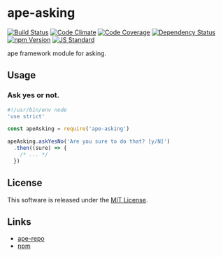 ape-asking
==========

<!---
This file is generated by ape-tmpl. Do not update manually.
--->

<!-- Badge Start -->
<a name="badges"></a>

[![Build Status][bd_travis_shield_url]][bd_travis_url]
[![Code Climate][bd_codeclimate_shield_url]][bd_codeclimate_url]
[![Code Coverage][bd_codeclimate_coverage_shield_url]][bd_codeclimate_url]
[![Dependency Status][bd_gemnasium_shield_url]][bd_gemnasium_url]
[![npm Version][bd_npm_shield_url]][bd_npm_url]
[![JS Standard][bd_standard_shield_url]][bd_standard_url]

[bd_repo_url]: https://github.com/ape-repo/ape-asking
[bd_travis_url]: http://travis-ci.org/ape-repo/ape-asking
[bd_travis_shield_url]: http://img.shields.io/travis/ape-repo/ape-asking.svg?style=flat
[bd_license_url]: https://github.com/ape-repo/ape-asking/blob/master/LICENSE
[bd_codeclimate_url]: http://codeclimate.com/github/ape-repo/ape-asking
[bd_codeclimate_shield_url]: http://img.shields.io/codeclimate/github/ape-repo/ape-asking.svg?style=flat
[bd_codeclimate_coverage_shield_url]: http://img.shields.io/codeclimate/coverage/github/ape-repo/ape-asking.svg?style=flat
[bd_gemnasium_url]: https://gemnasium.com/ape-repo/ape-asking
[bd_gemnasium_shield_url]: https://gemnasium.com/ape-repo/ape-asking.svg
[bd_npm_url]: http://www.npmjs.org/package/ape-asking
[bd_npm_shield_url]: http://img.shields.io/npm/v/ape-asking.svg?style=flat
[bd_standard_url]: http://standardjs.com/
[bd_standard_shield_url]: https://img.shields.io/badge/code%20style-standard-brightgreen.svg

<!-- Badge End -->


<!-- Description Start -->
<a name="description"></a>

ape framework module for asking.

<!-- Description End -->




<!-- Sections Start -->
<a name="sections"></a>

<!-- Section from "doc/guides/02.Usage.md.hbs" Start -->

<a name="section-doc-guides-02-usage-md"></a>
Usage
----

### Ask yes or not.

```javascript
#!/usr/bin/env node
'use strict'

const apeAsking = require('ape-asking')

apeAsking.askYesNo('Are you sure to do that? [y/N]')
  .then((sure) => {
    /* ... */
  })

```

<!-- Section from "doc/guides/02.Usage.md.hbs" End -->


<!-- Sections Start -->


<!-- LICENSE Start -->
<a name="license"></a>

License
-------
This software is released under the [MIT License](https://github.com/ape-repo/ape-asking/blob/master/LICENSE).

<!-- LICENSE End -->


<!-- Links Start -->
<a name="links"></a>

Links
------

+ [ape-repo](https://github.com/ape-repo)
+ [npm](https://www.npmjs.com/)

<!-- Links End -->
